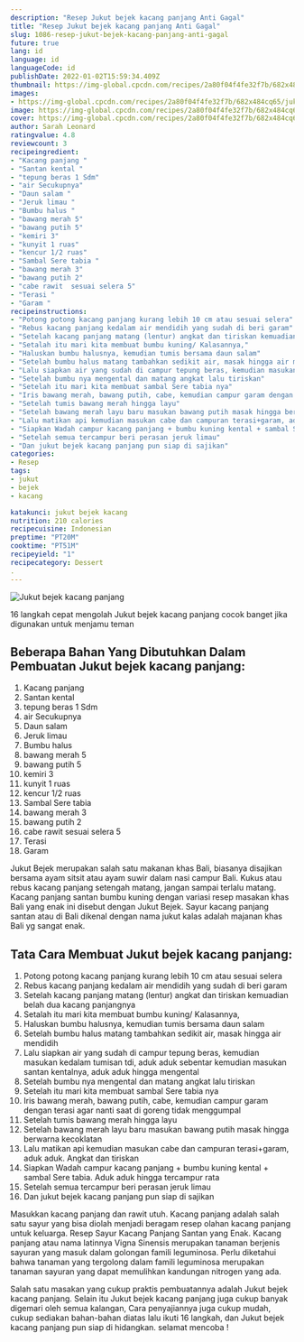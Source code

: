 ```yaml
---
description: "Resep Jukut bejek kacang panjang Anti Gagal"
title: "Resep Jukut bejek kacang panjang Anti Gagal"
slug: 1086-resep-jukut-bejek-kacang-panjang-anti-gagal
future: true
lang: id
language: id
languageCode: id
publishDate: 2022-01-02T15:59:34.409Z 
thumbnail: https://img-global.cpcdn.com/recipes/2a80f04f4fe32f7b/682x484cq65/jukut-bejek-kacang-panjang-foto-resep-utama.png
images:
- https://img-global.cpcdn.com/recipes/2a80f04f4fe32f7b/682x484cq65/jukut-bejek-kacang-panjang-foto-resep-utama.png
image: https://img-global.cpcdn.com/recipes/2a80f04f4fe32f7b/682x484cq65/jukut-bejek-kacang-panjang-foto-resep-utama.png
cover: https://img-global.cpcdn.com/recipes/2a80f04f4fe32f7b/682x484cq65/jukut-bejek-kacang-panjang-foto-resep-utama.png
author: Sarah Leonard
ratingvalue: 4.8
reviewcount: 3
recipeingredient:
- "Kacang panjang "
- "Santan kental "
- "tepung beras 1 Sdm"
- "air Secukupnya"
- "Daun salam "
- "Jeruk limau "
- "Bumbu halus "
- "bawang merah 5"
- "bawang putih 5"
- "kemiri 3"
- "kunyit 1 ruas"
- "kencur 1/2 ruas"
- "Sambal Sere tabia "
- "bawang merah 3"
- "bawang putih 2"
- "cabe rawit  sesuai selera 5"
- "Terasi "
- "Garam "
recipeinstructions:
- "Potong potong kacang panjang kurang lebih 10 cm atau sesuai selera"
- "Rebus kacang panjang kedalam air mendidih yang sudah di beri garam"
- "Setelah kacang panjang matang (lentur) angkat dan tiriskan kemuadian belah dua kacang panjangnya"
- "Setalah itu mari kita membuat bumbu kuning/ Kalasannya,"
- "Haluskan bumbu halusnya, kemudian tumis bersama daun salam"
- "Setelah bumbu halus matang tambahkan sedikit air, masak hingga air mendidih"
- "Lalu siapkan air yang sudah di campur tepung beras, kemudian masukan kedalam tumisan tdi, aduk aduk sebentar kemudian masukan santan kentalnya, aduk aduk hingga mengental"
- "Setelah bumbu nya mengental dan matang angkat lalu tiriskan"
- "Setelah itu mari kita membuat sambal Sere tabia nya"
- "Iris bawang merah, bawang putih, cabe, kemudian campur garam dengan terasi agar nanti saat di goreng tidak menggumpal"
- "Setelah tumis bawang merah hingga layu"
- "Setelah bawang merah layu baru masukan bawang putih masak hingga berwarna kecoklatan"
- "Lalu matikan api kemudian masukan cabe dan campuran terasi+garam, aduk aduk. Angkat dan tiriskan"
- "Siapkan Wadah campur kacang panjang + bumbu kuning kental + sambal Sere tabia. Aduk aduk hingga tercampur rata"
- "Setelah semua tercampur beri perasan jeruk limau"
- "Dan jukut bejek kacang panjang pun siap di sajikan"
categories:
- Resep
tags:
- jukut
- bejek
- kacang

katakunci: jukut bejek kacang 
nutrition: 210 calories
recipecuisine: Indonesian
preptime: "PT20M"
cooktime: "PT51M"
recipeyield: "1"
recipecategory: Dessert
. 
---
```



![Jukut bejek kacang panjang](https://img-global.cpcdn.com/recipes/2a80f04f4fe32f7b/682x484cq65/jukut-bejek-kacang-panjang-foto-resep-utama.png)

16 langkah cepat mengolah  Jukut bejek kacang panjang cocok banget jika digunakan untuk menjamu teman

<!--inarticleads1-->

## Beberapa Bahan Yang Dibutuhkan Dalam Pembuatan Jukut bejek kacang panjang:

1. Kacang panjang 
1. Santan kental 
1. tepung beras 1 Sdm
1. air Secukupnya
1. Daun salam 
1. Jeruk limau 
1. Bumbu halus 
1. bawang merah 5
1. bawang putih 5
1. kemiri 3
1. kunyit 1 ruas
1. kencur 1/2 ruas
1. Sambal Sere tabia 
1. bawang merah 3
1. bawang putih 2
1. cabe rawit  sesuai selera 5
1. Terasi 
1. Garam 

Jukut Bejek merupakan salah satu makanan khas Bali, biasanya disajikan bersama ayam sitsit atau ayam suwir dalam nasi campur Bali. Kukus atau rebus kacang panjang setengah matang, jangan sampai terlalu matang. Kacang panjang santan bumbu kuning dengan variasi resep masakan khas Bali yang enak ini disebut dengan Jukut Bejek. Sayur kacang panjang santan atau di Bali dikenal dengan nama jukut kalas adalah majanan khas Bali yg sangat enak. 

<!--inarticleads2-->

## Tata Cara Membuat Jukut bejek kacang panjang:

1. Potong potong kacang panjang kurang lebih 10 cm atau sesuai selera
1. Rebus kacang panjang kedalam air mendidih yang sudah di beri garam
1. Setelah kacang panjang matang (lentur) angkat dan tiriskan kemuadian belah dua kacang panjangnya
1. Setalah itu mari kita membuat bumbu kuning/ Kalasannya,
1. Haluskan bumbu halusnya, kemudian tumis bersama daun salam
1. Setelah bumbu halus matang tambahkan sedikit air, masak hingga air mendidih
1. Lalu siapkan air yang sudah di campur tepung beras, kemudian masukan kedalam tumisan tdi, aduk aduk sebentar kemudian masukan santan kentalnya, aduk aduk hingga mengental
1. Setelah bumbu nya mengental dan matang angkat lalu tiriskan
1. Setelah itu mari kita membuat sambal Sere tabia nya
1. Iris bawang merah, bawang putih, cabe, kemudian campur garam dengan terasi agar nanti saat di goreng tidak menggumpal
1. Setelah tumis bawang merah hingga layu
1. Setelah bawang merah layu baru masukan bawang putih masak hingga berwarna kecoklatan
1. Lalu matikan api kemudian masukan cabe dan campuran terasi+garam, aduk aduk. Angkat dan tiriskan
1. Siapkan Wadah campur kacang panjang + bumbu kuning kental + sambal Sere tabia. Aduk aduk hingga tercampur rata
1. Setelah semua tercampur beri perasan jeruk limau
1. Dan jukut bejek kacang panjang pun siap di sajikan


Masukkan kacang panjang dan rawit utuh. Kacang panjang adalah salah satu sayur yang bisa diolah menjadi beragam resep olahan kacang panjang untuk keluarga. Resep Sayur Kacang Panjang Santan yang Enak. Kacang panjang atau nama latinnya Vigna Sinensis merupakan tanaman berjenis sayuran yang masuk dalam golongan famili leguminosa. Perlu diketahui bahwa tanaman yang tergolong dalam famili leguminosa merupakan tanaman sayuran yang dapat memulihkan kandungan nitrogen yang ada. 

Salah satu masakan yang cukup praktis pembuatannya adalah  Jukut bejek kacang panjang. Selain itu  Jukut bejek kacang panjang  juga cukup banyak digemari oleh semua kalangan, Cara penyajiannya juga cukup mudah, cukup sediakan bahan-bahan diatas lalu ikuti 16 langkah, dan  Jukut bejek kacang panjang  pun siap di hidangkan. selamat mencoba !
